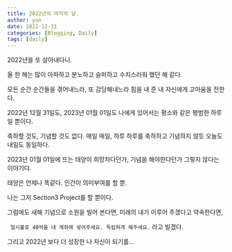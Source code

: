 ```yaml
---
title: 2022년의 마지막 날.
author: yun
date: 2022-12-31
categories: [Blogging, Daily]
tags: [daily]
---
```


2022년을 또 살아내다니.

올 한 해는 많이 아파하고 분노하고 슬퍼하고 수치스러워 했던 해 같다.

모든 순간 순간들을 겪어내느라, 또 감당해내느라 힘을 내 준 내 자신에게 고마움을 전한다.

2022년 12월 31일도, 2023년 01월 01일도 나에게 있어서는 평소와 같은 평범한 하루일 뿐이다.

축하할 것도, 기념할 것도 없다. 매일 매일, 하루 하루를 축하하고 기념하지 않듯 오늘도 내일도 동일하다.

2023년 01월 01일에 뜨는 태양이 희망차다던가, 기념을 해야한다던가 그렇지 않다는 이야기다. 

태양은 언제나 똑같다. 인간이 의미부여를 할 뿐.

나는 그저 Section3 Project를 할 뿐이다.

그럼에도 새해 기념으로 소원을 빌어 본다면, 미래의 내가 이루어 주겠다고 약속한다면,

``` 일시불로 40억을 내 계좌에 넣어주세요. 독립하게 해주세요.``` 라고 빌겠다.

그리고 2022년 보다 더 성장한 나 자신이 되기를...
